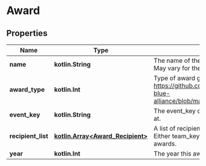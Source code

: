 
# Award

## Properties
Name | Type | Description | Notes
------------ | ------------- | ------------- | -------------
**name** | **kotlin.String** | The name of the award as provided by FIRST. May vary for the same award type. | 
**award_type** | **kotlin.Int** | Type of award given. See https://github.com/the-blue-alliance/the-blue-alliance/blob/master/consts/award_type.py#L6 | 
**event_key** | **kotlin.String** | The event_key of the event the award was won at. | 
**recipient_list** | [**kotlin.Array&lt;Award_Recipient&gt;**](Award_Recipient.md) | A list of recipients of the award at the event. Either team_key and/or awardee for individual awards. | 
**year** | **kotlin.Int** | The year this award was won. | 



